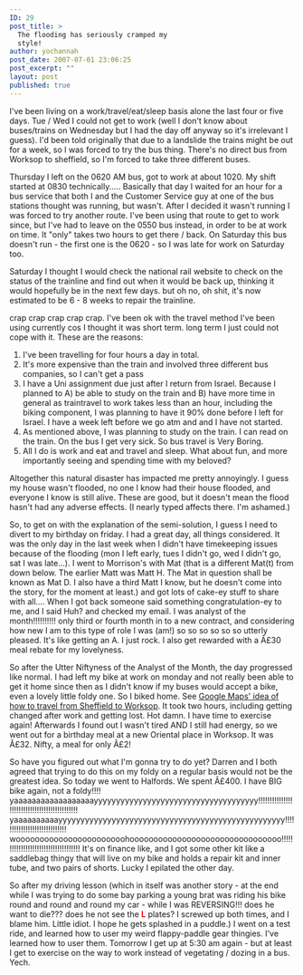 ```yaml
---
ID: 29
post_title: >
  The flooding has seriously cramped my
  style!
author: yochannah
post_date: 2007-07-01 23:06:25
post_excerpt: ""
layout: post
published: true
---
```

I've been living on a work/travel/eat/sleep basis alone the last four or five days. Tue / Wed I could not get to work (well I don't know about buses/trains on Wednesday but I had the day off anyway so it's irrelevant I guess). I'd been told originally that due to a landslide the trains might be out for a week, so I was forced to try the bus thing. There's no direct bus from Worksop to sheffield, so I'm forced to take three different buses.

Thursday I left on the 0620 AM bus, got to work at about 1020. My shift started at 0830 technically..... Basically that day I waited for an hour for a bus service that both I and the Customer Service guy at one of the bus stations thought was running, but wasn't. After I decided it wasn't running I was forced to try another route. I've been using that route to get to work since, but I've had to leave on the 0550 bus instead, in order to be at work on time. It "only" takes two hours to get there / back. On Saturday this bus doesn't run - the first one is the 0620 - so I was late for work on Saturday too.

Saturday I thought I would check the national rail website to check on the status of the trainline and find out when it would be back up, thinking it would hopefully be in the next few days. but oh no, oh shit, it's now estimated to be 6 - 8 weeks to repair the trainline.

crap crap crap crap crap. I've been ok with the travel method I've been using currently cos I thought it was short term. long term I just could not cope with it. These are the reasons:
<ol>
	<li>I've been travelling for four hours a day in total.</li>
	<li> It's more expensive than the train and involved three different bus companies, so I can't get a pass</li>
	<li> I have a Uni assignment due just after I return from Israel. Because I planned to A) be able to study on the train and B) have more time in general as traintravel to work takes less than an hour, including the biking component, I was planning to have it 90% done before I left for Israel. I have a week left before we go atm and and I have not started.</li>
	<li>As mentioned above, I was planning to study on the train. I can read on the train. On the bus I get very sick. So bus travel is Very Boring.</li>
	<li> All I do is work and eat and travel and sleep. What about fun, and more importantly seeing and spending time with my beloved?</li>
</ol>
Altogether this natural disaster has impacted me pretty annoyingly. I guess my house wasn't flooded, no one I know had their house flooded, and everyone I know is still alive. These are good, but it doesn't mean the flood hasn't had any adverse effects. (I nearly typed affects there. I'm ashamed.)

So, to get  on with the explanation of the semi-solution, I guess I need to divert to my birthday on friday. I had a great day, all things considered. It was the only day in the last week when I didn't have timekeeping issues because of the flooding (mon I left early, tues I didn't go, wed I didn't go, sat I was late...). I went to Morrison's with Mat (that is a different Mat(t) from down below. The earlier Matt was Matt H. The Mat in question shall be known as Mat D. I also have a third Matt I know, but he doesn't come into the story, for the moment at least.)  and got lots of cake-ey stuff to share with all.... When I got back someone said something congratulation-ey to me, and I said Huh? and checked my email. I was analyst of the month!!!!!!!!!! only third or fourth month in to a new contract, and considering how new I am to this type of role I was (am!) so so so so so so utterly pleased. It's like getting an A. I just rock. I also get rewarded with a Â£30 meal rebate for my lovelyness. 

So after the Utter Niftyness of the Analyst of the Month, the day progressed like normal. I had left my bike at work on monday and not really been able to get it home since then as I didn't know if my buses would accept a bike, even a lovely little foldy one. So I biked home. See <a href ="http://maps.google.co.uk/maps?f=d&hl=en&geocode=&saddr=worksop&daddr=Sheffield+Airport+Business+Park,+Europa+Link,+Norton,+Sheffield+S9,+United+Kingdom&mra=cc&dirflg=h&sll=53.362625,-1.26537&sspn=0.145667,0.32135&ie=UTF8&z=12&om=1"> Google Maps' idea of how to travel from Sheffield to Worksop</a>. It took two hours, including getting changed after work and getting lost. Hot damn. I have time to exercise again! Afterwards I found out I wasn't tired AND I still had energy, so we went out for a birthday meal at a new Oriental place in Worksop. It was Â£32. Nifty, a meal for only Â£2!

So have you figured out what I'm gonna try to do yet? Darren and I both agreed that trying to do this on my foldy on a regular basis would not be the greatest idea. So today we went to Halfords. We spent Â£400. I have BIG bike again, not a foldy!!!! yaaaaaaaaaaaaaaaaaayyyyyyyyyyyyyyyyyyyyyyyyyyyyyyyyyyyyy!!!!!!!!!!!!!!!!!!!!!!!!!!!!!!!!!!!!!!!!!!!!! yaaaaaaaaaayyyyyyyyyyyyyyyyyyyyyyyyyyyyyyyyyyyyyyyyyyyyyyyyyyy!!!!!!!!!!!!!!!!!!!!!!!!!!!!! wooooooooooooooooooooooohoooooooooooooooooooooooooooooooo!!!!!!!!!!!!!!!!!!!!!!!!!!!!!!!!!!!! It's on finance like, and I got some other kit like a saddlebag thingy that will live on my bike and holds a repair kit and inner tube,  and two pairs of shorts. Lucky I epilated the other day. 

So after my driving lesson (which in itself was another story - at the end while I was trying to do some bay parking a young brat was riding his bike round and round and round my car - while I was REVERSING!!! does he want to die??? does he not see the <span style="color:red;font-weight:bold;">L</span> plates? I screwed up both times, and I blame him. Little idiot. I hope he gets splashed in a puddle.)  I went on a test ride, and learned how to user my weird flappy-paddle gear thingies. I've learned how to user them. Tomorrow I get up at 5:30 am again - but at least I get to exercise on the way to work instead of vegetating / dozing in a bus. Yech.